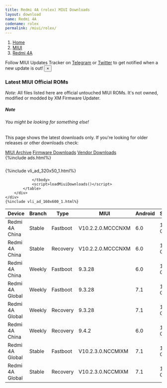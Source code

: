 ```yaml
---
title: Redmi 4A (rolex) MIUI Downloads
layout: download
name: Redmi 4A
codename: rolex
permalink: /miui/rolex/
---
```

<nav aria-label="breadcrumb">
    <ol class="breadcrumb">
        <li class="breadcrumb-item"><a href="/">Home</a></li>
        <li class="breadcrumb-item"><a href="/miui/">MIUI</a></li>
        <li class="breadcrumb-item active" aria-current="page"><a href="/miui/rolex/">Redmi 4A</a></li>
    </ol>
</nav>
<div class="alert alert-primary alert-dismissible fade show" role="alert">
    Follow MIUI Updates Tracker on <a href="https://t.me/MIUIUpdatesTracker" class="alert-link">Telegram</a>
     or <a href="https://twitter.com/MiFwUpdater" class="alert-link">Twitter</a> to get notified when a new update is out!
    <button type="button" class="close" data-dismiss="alert" aria-label="Close">
        <span aria-hidden="true">&times;</span>
    </button>
</div>

### Latest MIUI Official ROMs
*Note*: All files listed here are official untouched MIUI ROMs. It's not owned, modified or modded by XM Firmware Updater.
<div class="card">
  <div class="card-body">
    <h5 class="card-title">Note</h5>
    <h6 class="card-subtitle mb-2 text-muted">You might be looking for something else!</h6>
    <p class="card-text">This page shows the latest downloads only.
     If you're looking for older releases or other downloads check:</p>
    <a href="/archive/miui/rolex/" class="card-link">MIUI Archive</a>
    <a href="/firmware/rolex/" class="card-link">Firmware Downloads</a>
    <a href="/vendor/rolex/" class="card-link">Vendor Downloads</a>
  </div>
</div>
{%include ads.html%}
<div class="row justify-content-center">
    <div class="col-10">
        <div class="table-responsive-md" style="margin-top: 25px;">
            {%include vli_ad_320x50_1.html%}
            <table id="miui" class="display dt-responsive nowrap compact table table-striped table-hover table-sm">
                <thead class="thead-dark">
                    <tr>
                        <th data-ref="device">Device</th>
                        <th data-ref="branch">Branch</th>
                        <th data-ref="type">Type</th>
                        <th data-ref="miui">MIUI</th>
                        <th data-ref="android">Android</th>
                        <th data-ref="size">Size</th>
                        <th data-ref="size">Date</th>
                        <th data-ref="link">Link</th>
                    </tr>
                </thead>
                <tbody>
                <tr><td>Redmi 4A China</td><td>Stable</td><td>Fastboot</td><td>V10.2.2.0.MCCCNXM</td><td>6.0</td><td>1.9 GB</td><td>2019-05-21</td><td><a href="/miui/rolex/stable/V10.2.2.0.MCCCNXM/">Download</a></td></tr>
<tr><td>Redmi 4A China</td><td>Stable</td><td>Recovery</td><td>V10.2.2.0.MCCCNXM</td><td>6.0</td><td>1.6 GB</td><td>2019-05-21</td><td><a href="/miui/rolex/stable/V10.2.2.0.MCCCNXM/">Download</a></td></tr>
<tr><td>Redmi 4A China</td><td>Weekly</td><td>Fastboot</td><td>9.3.28</td><td>6.0</td><td>1.8 GB</td><td>2019-03-29</td><td><a href="/miui/rolex/weekly/9.3.28/">Download</a></td></tr>
<tr><td>Redmi 4A Global</td><td>Weekly</td><td>Fastboot</td><td>9.3.28</td><td>7.1</td><td>1.8 GB</td><td>2019-03-29</td><td><a href="/miui/rolex/weekly/9.3.28/">Download</a></td></tr>
<tr><td>Redmi 4A Global</td><td>Weekly</td><td>Recovery</td><td>9.3.28</td><td>7.1</td><td>1.7 GB</td><td>2019-03-29</td><td><a href="/miui/rolex/weekly/9.3.28/">Download</a></td></tr>
<tr><td>Redmi 4A China</td><td>Weekly</td><td>Recovery</td><td>9.4.2</td><td>6.0</td><td>1.5 GB</td><td>2019-04-02</td><td><a href="/miui/rolex/weekly/9.4.2/">Download</a></td></tr>
<tr><td>Redmi 4A Global</td><td>Stable</td><td>Fastboot</td><td>V10.2.3.0.NCCMIXM</td><td>7.1</td><td>1.8 GB</td><td>2019-07-03</td><td><a href="/miui/rolex/stable/V10.2.3.0.NCCMIXM/">Download</a></td></tr>
<tr><td>Redmi 4A Global</td><td>Stable</td><td>Recovery</td><td>V10.2.3.0.NCCMIXM</td><td>7.1</td><td>1.7 GB</td><td>2019-07-03</td><td><a href="/miui/rolex/stable/V10.2.3.0.NCCMIXM/">Download</a></td></tr>

                </tbody>
                <script>loadMiuiDownloads()</script>
            </table>
        </div>
    </div>
    {%include vli_ad_160x600_1.html%}
</div>
